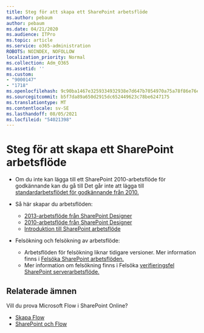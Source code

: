 ```yaml
---
title: Steg för att skapa ett SharePoint arbetsflöde
ms.author: pebaum
author: pebaum
ms.date: 04/21/2020
ms.audience: ITPro
ms.topic: article
ms.service: o365-administration
ROBOTS: NOINDEX, NOFOLLOW
localization_priority: Normal
ms.collection: Adm_O365
ms.assetid: ''
ms.custom:
- "9000147"
- "1718"
ms.openlocfilehash: 9c90ba1467e3259334932938e7d647b7054970a75a78f86e76e503d7295670df
ms.sourcegitcommit: b5f7da89a650d2915dc652449623c78be6247175
ms.translationtype: MT
ms.contentlocale: sv-SE
ms.lasthandoff: 08/05/2021
ms.locfileid: "54021398"
---
```

# <a name="steps-to-create-a-sharepoint-workflow"></a>Steg för att skapa ett SharePoint arbetsflöde

- Om du inte kan lägga till ett SharePoint 2010-arbetsflöde för godkännande kan du gå till Det går inte att lägga till [standardarbetsflödet för godkännande från 2010.](https://docs.microsoft.com/alchemyinsights/can-t-add-default-2010-approval-workflow)
- Så här skapar du arbetsflöden:
    - [2013-arbetsflöde från SharePoint Designer](https://docs.microsoft.com/sharepoint/dev/general-development/creating-a-workflow-by-using-sharepoint-designer-and-the-sharepoint-wo)
    - [2010-arbetsflöde från SharePoint Designer](https://support.office.com/article/introduction-to-designing-and-customizing-workflows-32c9c0bf-5e20-4f74-8b9c-d3ea79f2962b)
    - [Introduktion till SharePoint arbetsflöde](https://support.office.com/article/introduction-to-sharepoint-workflow-07982276-54e8-4e17-8699-5056eff4d9e3)

- Felsökning och felsökning av arbetsflöde:
    - Arbetsflöden för felsökning liknar tidigare versioner.  Mer information finns i [Felsöka SharePoint arbetsflöden.](https://docs.microsoft.com/sharepoint/dev/general-development/debugging-sharepoint-server-workflows)
    - Mer information om felsökning finns i Felsöka [verifieringsfel SharePoint serverarbetsflöde.](https://docs.microsoft.com/sharepoint/dev/general-development/troubleshooting-sharepoint-server-workflow-validation-errors-in-visio)
 

## <a name="related-topics"></a>Relaterade ämnen
Vill du prova Microsoft Flow i SharePoint Online?
- [Skapa Flow](https://support.office.com/article/Create-a-flow-for-a-list-or-library-in-SharePoint-Online-or-OneDrive-for-Business-a9c3e03b-0654-46af-a254-20252e580d01) 
- [SharePoint och Flow](https://flow.microsoft.com/blog/sharepoint-and-flow/) 


